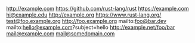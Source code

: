 http://example.com
https://github.com/rust-lang/rust
https://example.com
hi@example.edu
http://example.org
https://www.rust-lang.org/
test@foo.example.org
http://foo.example.org
mailto:foo@bar.dev
mailto:hello@example.com?subject=hello
http://example.net/foo/bar
mail@example.com
mail@somedomain.com
